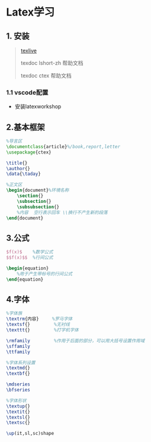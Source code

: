 # Latex学习

## 1. 安装

> [texlive](https://www.tug.org/texlive)
>
> texdoc lshort-zh 帮助文档
>
> texdoc ctex 帮助文档

### 1.1 vscode配置

- 安装latexworkshop

## 2.基本框架

```latex
%导言区
\documentclass{article}%/book,report,letter
\usepackage{ctex}

\title{}
\author{}
\data{\taday}

%正文区
\begin{document}%环境名称
	\section{}
	\subsection{}
	\subsubsection{}
	%内容  空行表示回车 \\换行不产生新的段落
\end{document}
```

## 3.公式

```latex
$f(x)$    %数学公式
$$f(x)$$  %行间公式

\begin{equation}
	%用于产生带标号的行间公式
\end{equation}
```

## 4.字体

```latex
%字体族
\textrm{内容} 	%罗马字体
\textsf{}  		  %无衬线
\texttt{} 	      %打字机字体

\rmfamily		  %作用于后面的部分，可以用大括号设置作用域
\sffamily
\ttfamily

%字体系列设置
\textmd{}
\textbf{}

\mdseries
\bfseries

%字体形状
\textup{}
\textit{}
\textsl{}
\textsc{}

\up(it,sl,sc)shape
```

